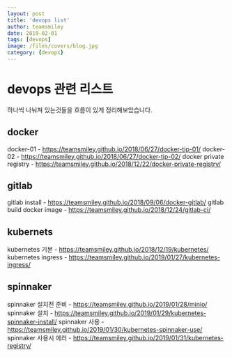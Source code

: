 ```yaml
---
layout: post
title: 'devops list' 
author: teamsmiley
date: 2019-02-01
tags: [devops]
image: /files/covers/blog.jpg
category: {devops}
---
```


# devops 관련 리스트

하나씩 나눠져 있는것들을 흐름이 있게 정리해보았습니다. 

## docker 
docker-01 - https://teamsmiley.github.io/2018/06/27/docker-tip-01/
docker-02 - https://teamsmiley.github.io/2018/06/27/docker-tip-02/
docker private registry - https://teamsmiley.github.io/2018/12/22/docker-private-registry/
## gitlab
gitlab install - https://teamsmiley.github.io/2018/09/06/docker-gitlab/
gitlab build docker image - https://teamsmiley.github.io/2018/12/24/gitlab-ci/
## kubernets 
kubernetes 기본 - https://teamsmiley.github.io/2018/12/19/kubernetes/
kubernetes ingress - https://teamsmiley.github.io/2019/01/27/kubernetes-ingress/
## spinnaker 
spinnaker 설치전 준비 - https://teamsmiley.github.io/2019/01/28/minio/
spinnaker 설치 - https://teamsmiley.github.io/2019/01/29/kubernetes-spinnaker-install/
spinnaker 사용 - https://teamsmiley.github.io/2019/01/30/kubernetes-spinnaker-use/
spinnaker 사용시 에러 - https://teamsmiley.github.io/2019/01/31/kubernetes-registry/



